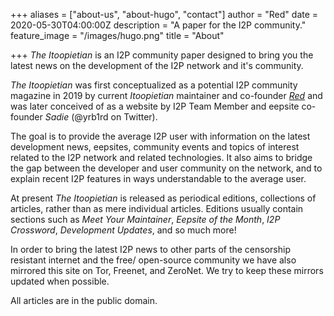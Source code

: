 +++
aliases = ["about-us", "about-hugo", "contact"]
author = "Red"
date = 2020-05-30T04:00:00Z
description = "A paper for the I2P community."
feature_image = "/images/hugo.png"
title = "About"

+++
_The Itoopietian_ is an I2P community paper designed to bring you the latest news on the development of the I2P network and it's community.

_The Itoopietian_ was first conceptualized as a potential I2P community magazine in 2019 by current _Itoopietian_ maintainer and co-founder [_Red_](http://red.i2p) and was later conceived of as a website by I2P Team Member and eepsite co-founder _Sadie_ (@yrb1rd on Twitter).

The goal is to provide the average I2P user with information on the latest development news, eepsites, community events and topics of interest related to the I2P network and related technologies. It also aims to bridge the gap between the developer and user community on the network, and to explain recent I2P features in ways understandable to the average user.

At present _The Itoopietian_ is released as periodical editions, collections of articles, rather than as mere individual articles. Editions usually contain sections such as _Meet Your Maintainer_, _Eepsite of the Month_, _I2P Crossword_, _Development Updates_, and so much more!

In order to bring the latest I2P news to other parts of the censorship resistant internet and the free/ open-source community we have also mirrored this site on Tor, Freenet, and ZeroNet. We try to keep these mirrors updated when possible.

All articles are in the public domain.